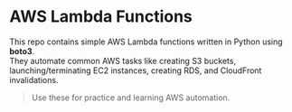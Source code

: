 # AWS Lambda Functions

This repo contains simple AWS Lambda functions written in Python using **boto3**.  
They automate common AWS tasks like creating S3 buckets, launching/terminating EC2 instances, creating RDS, and CloudFront invalidations.  

> Use these for practice and learning AWS automation.
